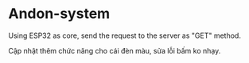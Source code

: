 # Andon-system
Using ESP32 as core, send the request to the server as "GET" method.

Cập nhật thêm chức năng cho cái đèn màu, sửa lỗi bấm ko nhạy.
